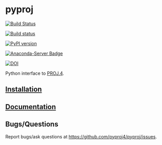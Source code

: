 pyproj
======

[![Build Status](https://travis-ci.org/pyproj4/pyproj.svg)](https://travis-ci.org/pyproj4/pyproj)

[![Build status](https://ci.appveyor.com/api/projects/status/8xkka4s97uwhkc64/branch/master?svg=true
)](https://ci.appveyor.com/project/jswhit/pyproj)

[![PyPI version](https://badge.fury.io/py/pyproj.svg)](https://badge.fury.io/py/pyproj)

[![Anaconda-Server Badge](https://anaconda.org/conda-forge/pyproj/badges/version.svg)](https://anaconda.org/conda-forge/pyproj)

[![DOI](https://zenodo.org/badge/DOI/10.5281/zenodo.2592233.svg)](https://doi.org/10.5281/zenodo.2592233)

Python interface to [PROJ.4](https://github.com/OSGeo/proj.4).


[Installation](https://pyproj4.github.io/pyproj/html/installation.html)
------------

[Documentation](http://pyproj4.github.io/pyproj)
-------------

Bugs/Questions
--------------
Report bugs/ask questions at https://github.com/pyproj4/pyproj/issues.
